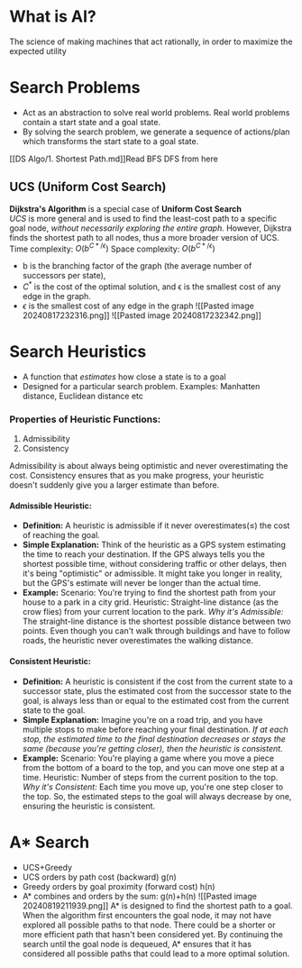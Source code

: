 # What is AI?
The science of making machines that act rationally, in order to maximize the expected utility
# Search Problems
- Act as an abstraction to solve real world problems. Real world problems contain a start state and a goal state. 
- By solving the search problem, we generate a sequence of actions/plan which transforms the start state to a goal state.

[[DS Algo/1. Shortest Path.md]]Read BFS DFS from here
## UCS (Uniform Cost Search)
**Dijkstra's Algorithm** is a special case of **Uniform Cost Search**  
*UCS* is more general and is used to find the least-cost path to a specific goal node, *without necessarily exploring the entire graph.* However, Dijkstra finds the shortest path to all nodes, thus a more broader version of UCS.
Time complexity: $O(b^{C*/\epsilon})$
Space complexity: $O(b^{C*/\epsilon})$
- b is the branching factor of the graph (the average number of successors per state), 
- $C^*$ is the cost of the optimal solution, and ϵ is the smallest cost of any edge in the graph.
- $\epsilon$ is the smallest cost of any edge in the graph
![[Pasted image 20240817232316.png]]
![[Pasted image 20240817232342.png]]
# Search Heuristics 
- A function that *estimates* how close a state is to a goal 
- Designed for a particular search problem. Examples: Manhatten distance, Euclidean distance etc 
### Properties of Heuristic Functions: 
1. Admissibility 
2. Consistency 

Admissibility is about always being optimistic and never overestimating the cost. Consistency ensures that as you make progress, your heuristic doesn't suddenly give you a larger estimate than before.

#### Admissible Heuristic: 
- **Definition:** A heuristic is admissible if it never overestimates(≤) the cost of reaching the goal. 
- **Simple Explanation:** Think of the heuristic as a GPS system estimating the time to reach your destination. If the GPS always tells you the shortest possible time, without considering traffic or other delays, then it's being "optimistic" or admissible. It might take you longer in reality, but the GPS's estimate will never be longer than the actual time. 
- **Example:** Scenario: You're trying to find the shortest path from your house to a park in a city grid. Heuristic: Straight-line distance (as the crow flies) from your current location to the park. *Why it's Admissible:* The straight-line distance is the shortest possible distance between two points. Even though you can't walk through buildings and have to follow roads, the heuristic never overestimates the walking distance.

#### Consistent Heuristic: 
- **Definition:** A heuristic is consistent if the cost from the current state to a successor state, plus the estimated cost from the successor state to the goal, is always less than or equal to the estimated cost from the current state to the goal. 
- **Simple Explanation:** Imagine you're on a road trip, and you have multiple stops to make before reaching your final destination. *If at each stop, the estimated time to the final destination decreases or stays the same (because you're getting closer), then the heuristic is consistent.* 
- **Example:** Scenario: You're playing a game where you move a piece from the bottom of a board to the top, and you can move one step at a time. Heuristic: Number of steps from the current position to the top. *Why it's Consistent:* Each time you move up, you're one step closer to the top. So, the estimated steps to the goal will always decrease by one, ensuring the heuristic is consistent. 

# A* Search
- UCS+Greedy
- UCS orders by path cost (backward) g(n)
- Greedy orders by goal proximity (forward cost) h(n)
- A* combines and orders by the sum: g(n)+h(n)
![[Pasted image 20240819211939.png]]
A* is designed to find the shortest path to a goal. When the algorithm first encounters the goal node, it may not have explored all possible paths to that node. There could be a shorter or more efficient path that hasn't been considered yet. By continuing the search until the goal node is dequeued, A* ensures that it has considered all possible paths that could lead to a more optimal solution.
